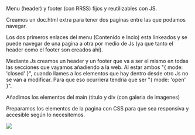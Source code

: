 Menu (header) y footer (con RRSS) fijos y reutilizables con JS.

Creamos un doc.html extra para tener dos paginas entre las que podamos navegar.

Los dos primeros enlaces del menu (Contenido e Incio) esta linkeados y se puede navegar de una pagina a otra por medio de Js (ya que tanto el header como el footer son creados ahí).

Mediante Js creamos un header y un footer que va a ser el mismo en todas las secciones que vayamos añadiendo a la web. Al estar ambos "{ mode: 'closed' }", cuando llames a los elementos que hay dentro desde otro Js no se van a modificar. Para que eso ocurriera tendria que ser "{ mode: 'open' }".

Añadimos los elementos del main (titulo y div (con galeria de imagenes) 

Preparamos los elementos de la pagina con CSS para que sea responsiva y accesible según lo necesitemos.


<img src="https://user-images.githubusercontent.com/89069622/143440977-2c64011a-4677-4695-b255-89df52f5e672.png"/>

